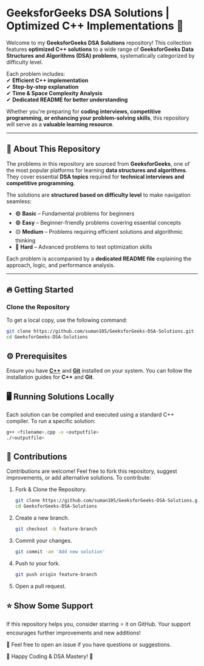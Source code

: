 # **GeeksforGeeks DSA Solutions | Optimized C++ Implementations** 🚀  

Welcome to my **GeeksforGeeks DSA Solutions** repository! This collection features **optimized C++ solutions** to a wide range of **GeeksforGeeks Data Structures and Algorithms (DSA) problems**, systematically categorized by difficulty level.  

Each problem includes:  
✔ **Efficient C++ implementation**  
✔ **Step-by-step explanation**  
✔ **Time & Space Complexity Analysis**  
✔ **Dedicated README for better understanding**  

Whether you're preparing for **coding interviews, competitive programming, or enhancing your problem-solving skills**, this repository will serve as a **valuable learning resource**.  

---

## 📌 **About This Repository**  
The problems in this repository are sourced from **GeeksforGeeks**, one of the most popular platforms for learning **data structures and algorithms**. They cover essential **DSA topics** required for **technical interviews and competitive programming**.  

The solutions are **structured based on difficulty level** to make navigation seamless:  
- 🟢 **Basic** – Fundamental problems for beginners  
- 🟢 **Easy** – Beginner-friendly problems covering essential concepts  
- 🟡 **Medium** – Problems requiring efficient solutions and algorithmic thinking  
- 🔴 **Hard** – Advanced problems to test optimization skills  

Each problem is accompanied by a **dedicated README file** explaining the approach, logic, and performance analysis.  

---

## 🔥 **Getting Started**  

### Clone the Repository  
To get a local copy, use the following command:  

```sh
git clone https://github.com/suman105/GeeksforGeeks-DSA-Solutions.git
cd GeeksforGeeks-DSA-Solutions
```

## ⚙️ **Prerequisites**
Ensure you have **[C++](https://www.learncpp.com/)** and **[Git](https://git-scm.com/book/en/v2/Getting-Started-Installing-Git)** installed on your system. You can follow the installation guides for **C++** and **Git**.

## 🖥️  **Running Solutions Locally**
Each solution can be compiled and executed using a standard C++ compiler. To run a specific solution:
```sh
g++ <filename>.cpp -o <outputfile>
./<outputfile>
```

## 🤝 **Contributions**
Contributions are welcome! Feel free to fork this repository, suggest improvements, or add alternative solutions. To contribute:
1. Fork & Clone the Repository.
   ```sh
   git clone https://github.com/suman105/GeeksforGeeks-DSA-Solutions.git
   cd GeeksforGeeks-DSA-Solutions
2. Create a new branch.
   ```sh
   git checkout -b feature-branch
3. Commit your changes.
   ```sh
   git commit -am 'Add new solution'
4. Push to your fork.
   ```sh
   git push origin feature-branch
5. Open a pull request.

## ⭐ **Show Some Support**
If this repository helps you, consider starring ⭐ it on GitHub. Your support encourages further improvements and new additions!

📩 Feel free to open an issue if you have questions or suggestions.

🚀 Happy Coding & DSA Mastery! 🚀


